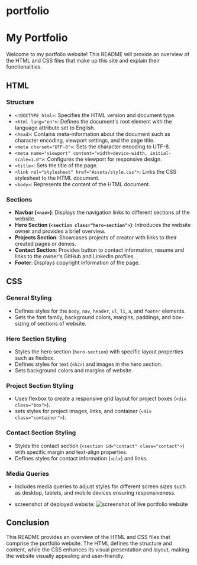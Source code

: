 # portfolio


# My Portfolio

Welcome to my portfolio website! This README will provide an overview of the HTML and CSS files that make up this site and explain their functionalities.

## HTML

### Structure

- `<!DOCTYPE html>`: Specifies the HTML version and document type.
- `<html lang="en">`: Defines the document's root element with the language attribute set to English.
- `<head>`: Contains meta-information about the document such as character encoding, viewport settings, and the page title.
- `<meta charset="UTF-8">`: Sets the character encoding to UTF-8.
- `<meta name="viewport" content="width=device-width, initial-scale=1.0">`: Configures the viewport for responsive design.
- `<title>`: Sets the title of the page.
- `<link rel="stylesheet" href="Assets/style.css">`: Links the CSS stylesheet to the HTML document.
- `<body>`: Represents the content of the HTML document.

### Sections

- **Navbar (`<nav>`)**: Displays the navigation links to different sections of the website.
- **Hero Section (`<section class="hero-section">`)**: Introduces the website owner and provides a brief overview.
- **Projects Section**: Showcases projects of creator with links to their created pages or demos.
- **Contact Section**: Provides button to contact information, resume and links to the owner's GitHub and LinkedIn profiles.
- **Footer**: Displays copyright information of the page.

## CSS

### General Styling

- Defines styles for the `body`, `nav`, `header`, `ul`, `li`, `a`, and `footer` elements.
- Sets the font family, background colors, margins, paddings, and box-sizing of sections of website.

### Hero Section Styling

- Styles the hero section (`hero-section`) with specific layout properties such as flexbox.
- Defines styles for text (`<h2>`) and images in the hero section.
- Sets background colors and margins of website.

### Project Section Styling

- Uses flexbox to create a responsive grid layout for project boxes (`<div class="box">`).
- sets styles for project images, links, and container (`<div class="container">`).

### Contact Section Styling

- Styles the contact section (`<section id="contact" class="contact">`) with specific margin and text-align properties.
- Defines styles for contact information (`<ul>`) and links.

### Media Queries

- Includes media queries to adjust styles for different screen sizes such as desktop, tablets, and mobile devices ensuring responsiveness.

-  screenshot of deployed website:
![screenshot of live portfolio website](Assets/Images/portfolio.png)

## Conclusion

This README provides an overview of the HTML and CSS files that comprise the portfolio website. The HTML defines the structure and content, while the CSS enhances its visual presentation and layout, making the website visually appealing and user-friendly.

